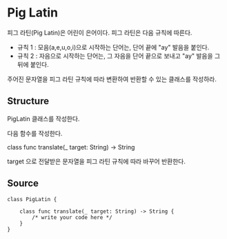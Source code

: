 # Pig Latin

피그 라틴(Pig Latin)은 어린이 은어이다. 피그 라틴은 다음 규칙에 따른다. 

- 규칙 1 : 모음(a,e,u,o,i)으로 시작하는 단어는, 단어 끝에 "ay" 발음을 붙인다.
- 규칙 2 : 자음으로 시작하는 단어는, 그 자음을 단어 끝으로 보내고 "ay" 발음을 그 뒤에 붙인다.

주어진 문자열을 피그 라틴 규칙에 따라 변환하여 반환할 수 있는 클래스를 작성하라.

## Structure

PigLatin 클래스를 작성한다.

다음 함수를 작성한다.

class func translate(_ target: String) -> String

target 으로 전달받은 문자열을 피그 라틴 규칙에 따라 바꾸어 반환한다.

## Source

    class PigLatin {

        class func translate(_ target: String) -> String {
            /* write your code here */
        }
    }

